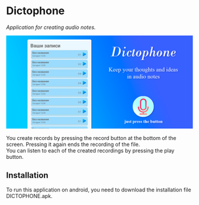 # Dictophone
_Application for creating audio notes._

<img src="https://github.com/Mihail-Larionow/Dictophone/blob/master/images/dictophone_logo_without_border.png" alt="drawing"/>

You create records by pressing the record button at the bottom of the screen. Pressing it again ends the recording of the file.  
You can listen to each of the created recordings by pressing the play button.

## Installation
To run this application on android, you need to download the installation file DICTOPHONE.apk.
